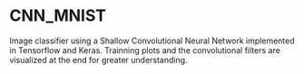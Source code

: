 # CNN_MNIST

Image classifier using a Shallow Convolutional Neural Network implemented in Tensorflow and Keras. Trainning plots and the convolutional filters are visualized at the end for greater understanding.
